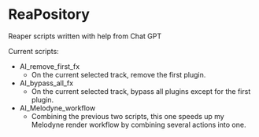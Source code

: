 # ReaPository
Reaper scripts written with help from Chat GPT

Current scripts:
 - AI_remove_first_fx
   - On the current selected track, remove the first plugin.
 - AI_bypass_all_fx
   - On the current selected track, bypass all plugins except for the first plugin.
 - AI_Melodyne_workflow
   - Combining the previous two scripts, this one speeds up my Melodyne render workflow by combining several actions into one.

